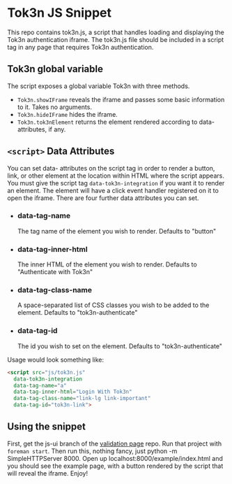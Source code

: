 # Tok3n JS Snippet

This repo contains tok3n.js, a script that handles loading and displaying the Tok3n authentication iframe. The tok3n.js file should be included in a script tag in any page that requires Tok3n authentication.

## Tok3n global variable
The script exposes a global variable Tok3n with three methods.
- `Tok3n.showIFrame` reveals the iframe and passes some basic information to it. Takes no arguments.
- `Tok3n.hideIFrame` hides the iframe.
- `Tok3n.tok3nElement` returns the element rendered according to data- attributes, if any.

## `<script>` Data Attributes
You can set data- attributes on the script tag in order to render a button, link, or other element at the location within HTML where the script appears. You must give the script tag `data-tok3n-integration` if you want it to render an element. The element will have a click event handler registered on it to open the iframe. There are four further data attributes you can set.

- ### data-tag-name
  The tag name of the element you wish to render. Defaults to "button"

- ### data-tag-inner-html
  The inner HTML of the element you wish to render. Defaults to "Authenticate with Tok3n"

- ### data-tag-class-name
  A space-separated list of CSS classes you wish to be added to the element. Defaults to "tok3n-authenticate"

- ### data-tag-id
  The id you wish to set on the element. Defaults to "tok3n-authenticate"

Usage would look something like:
```HTML
<script src="js/tok3n.js"
  data-tok3n-integration
  data-tag-name="a"
  data-tag-inner-html="Login With Tok3n"
  data-tag-class-name="link-lg link-important"
  data-tag-id="tok3n-link">
```

## Using the snippet

First, get the js-ui branch of the [validation page](https://github.com/Tok3n/validation-page/tree/js-ui) repo. Run that project with `foreman start`. Then run this, nothing fancy, just python -m SimpleHTTPServer 8000. Open up localhost:8000/example/index.html and you should see the example page, with a button rendered by the script that will reveal the iframe. Enjoy!